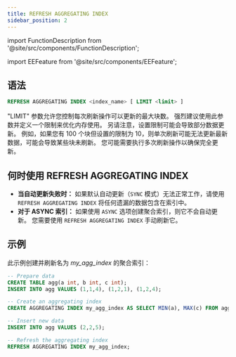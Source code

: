 ```yaml
---
title: REFRESH AGGREGATING INDEX
sidebar_position: 2
---
```


import FunctionDescription from '@site/src/components/FunctionDescription';

<FunctionDescription description="Introduced or updated: v1.2.151"/>

import EEFeature from '@site/src/components/EEFeature';

<EEFeature featureName='AGGREGATING INDEX'/>

## 语法

```sql
REFRESH AGGREGATING INDEX <index_name> [ LIMIT <limit> ]
```

"LIMIT" 参数允许您控制每次刷新操作可以更新的最大块数。 强烈建议使用此参数并定义一个限制来优化内存使用。 另请注意，设置限制可能会导致部分数据更新。 例如，如果您有 100 个块但设置的限制为 10，则单次刷新可能无法更新最新数据，可能会导致某些块未刷新。 您可能需要执行多次刷新操作以确保完全更新。

## 何时使用 REFRESH AGGREGATING INDEX

- **当自动更新失败时：** 如果默认自动更新（`SYNC` 模式）无法正常工作，请使用 `REFRESH AGGREGATING INDEX` 将任何遗漏的数据包含在索引中。
- **对于 ASYNC 索引：** 如果使用 `ASYNC` 选项创建聚合索引，则它不会自动更新。 您需要使用 `REFRESH AGGREGATING INDEX` 手动刷新它。

## 示例

此示例创建并刷新名为 *my_agg_index* 的聚合索引：

```sql
-- Prepare data
CREATE TABLE agg(a int, b int, c int);
INSERT INTO agg VALUES (1,1,4), (1,2,1), (1,2,4);

-- Create an aggregating index
CREATE AGGREGATING INDEX my_agg_index AS SELECT MIN(a), MAX(c) FROM agg;

-- Insert new data
INSERT INTO agg VALUES (2,2,5);

-- Refresh the aggregating index
REFRESH AGGREGATING INDEX my_agg_index;
```